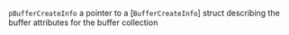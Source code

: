 `pBufferCreateInfo` a pointer to a [`BufferCreateInfo`] struct
describing the buffer attributes for the buffer collection